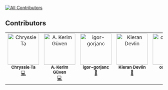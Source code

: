 <!-- ALL-CONTRIBUTORS-BADGE:START - Do not remove or modify this section -->
[![All Contributors](https://img.shields.io/badge/all_contributors-5-orange.svg?style=flat-square)](#contributors-)
<!-- ALL-CONTRIBUTORS-BADGE:END -->

## Contributors

<!-- ALL-CONTRIBUTORS-LIST:START - Do not remove or modify this section -->
<!-- prettier-ignore-start -->
<!-- markdownlint-disable -->
<table>
  <tbody>
    <tr>
      <td align="center" valign="top" width="14.28%"><a href="https://github.com/Chryssie"><img src="https://avatars.githubusercontent.com/u/10442662?v=4?s=100" width="100px;" alt="Chryssie Ta"/><br /><sub><b>Chryssie Ta</b></sub></a><br /><a href="https://github.com/OlegRa/System.DateTimeOnly/commits?author=Chryssie" title="Code">💻</a></td>
      <td align="center" valign="top" width="14.28%"><a href="http://akgvn.github.io"><img src="https://avatars.githubusercontent.com/u/4362712?v=4?s=100" width="100px;" alt="A. Kerim Güven"/><br /><sub><b>A. Kerim Güven</b></sub></a><br /><a href="https://github.com/OlegRa/System.DateTimeOnly/commits?author=akgvn" title="Code">💻</a></td>
      <td align="center" valign="top" width="14.28%"><a href="https://github.com/igor-gorjanc"><img src="https://avatars.githubusercontent.com/u/5259648?v=4?s=100" width="100px;" alt="igor-gorjanc"/><br /><sub><b>igor-gorjanc</b></sub></a><br /><a href="https://github.com/OlegRa/System.DateTimeOnly/issues?q=author%3Aigor-gorjanc" title="Bug reports">🐛</a></td>
      <td align="center" valign="top" width="14.28%"><a href="https://github.com/KieranDevvs"><img src="https://avatars.githubusercontent.com/u/21192520?v=4?s=100" width="100px;" alt="Kieran Devlin"/><br /><sub><b>Kieran Devlin</b></sub></a><br /><a href="#ideas-KieranDevvs" title="Ideas, Planning, & Feedback">🤔</a></td>
      <td align="center" valign="top" width="14.28%"><a href="https://github.com/osexpert"><img src="https://avatars.githubusercontent.com/u/33638596?v=4?s=100" width="100px;" alt="osexpert"/><br /><sub><b>osexpert</b></sub></a><br /><a href="#ideas-osexpert" title="Ideas, Planning, & Feedback">🤔</a></td>
    </tr>
  </tbody>
</table>

<!-- markdownlint-restore -->
<!-- prettier-ignore-end -->

<!-- ALL-CONTRIBUTORS-LIST:END -->
